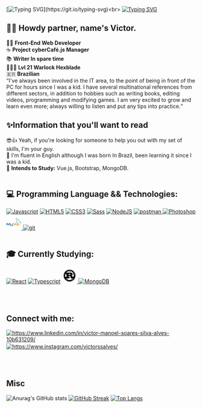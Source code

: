 [![Typing SVG](https://readme-typing-svg.herokuapp.com?font=Poppins&size=40&color=F70000&center=true&vCenter=true&lines=Hello%2C+World!;Ol%C3%A1%2C+Mundo!)](https://git.io/typing-svg)<br>
[![Typing SVG](https://readme-typing-svg.herokuapp.com?color=F70000&lines=%5BLoading...%5D;%5BLoading...%5D;%5BLoading...%5D;%5BLoading...%5D)](https://git.io/typing-svg)

<h2 align="left">👋😎 Howdy partner, name's Victor.</h2>
👨‍💻 <strong>Front-End Web Developer</strong><br>
☕ <strong>Project cyberCafé.js Manager</strong><br>
📚 <strong>Writer In spare time</strong><br>
🧙🏻‍♂️ <strong>Lvl 21 Warlock Hexblade</strong><br>
🇧🇷  <strong>Brazilian</strong><br>
<q>I've always been involved in the IT area, to the point of being in front of the PC for hours since I was a kid. I have several multinational references from different sectors, in addition to hobbies such as writing books, editing videos, programming and modifying games. I am very excited to grow and learn even more; always willing to listen and put any tips into practice.</q>

<h2 align="left">✨Information that you'll want to read</h2>
😎👍 Yeah, if you're looking for someone to help you out with my set of skills, I'm your guy.<br> 
💬 I'm fluent in English although I was born In Brazil, been learning it since I was a kid.<br>
🤔 <strong>Intends to Study:</strong> Vue.js, Bootstrap, MongoDB.<br><br>

<h2>💻 <strong>Programming Language && Technologies:</strong></h2>
<a href="https://developer.mozilla.org/en-US/docs/Web/JavaScript" target="_blank" rel="noreferrer"><img src="https://raw.githubusercontent.com/danielcranney/readme-generator/main/public/icons/skills/javascript-colored.svg" width="36" height="36" alt="Javascript" /></a>
<a href="https://developer.mozilla.org/en-US/docs/Glossary/HTML5" target="_blank" rel="noreferrer"><img src="https://raw.githubusercontent.com/danielcranney/readme-generator/main/public/icons/skills/html5-colored.svg" width="36" height="36" alt="HTML5" /></a> 
<a href="https://www.w3.org/TR/CSS/#css" target="_blank" rel="noreferrer"><img src="https://raw.githubusercontent.com/danielcranney/readme-generator/main/public/icons/skills/css3-colored.svg" width="36" height="36" alt="CSS3" /></a> 
<a href="https://sass-lang.com/" target="_blank" rel="noreferrer"><img src="https://raw.githubusercontent.com/danielcranney/readme-generator/main/public/icons/skills/sass-colored.svg" width="36" height="36" alt="Sass" /></a> 
<a href="https://nodejs.org/en/" target="_blank" rel="noreferrer"><img src="https://raw.githubusercontent.com/danielcranney/readme-generator/main/public/icons/skills/nodejs-colored.svg" width="36" height="36" alt="NodeJS" /></a>
<a href="https://postman.com" target="_blank" rel="noreferrer"> <img src="https://www.vectorlogo.zone/logos/getpostman/getpostman-icon.svg" alt="postman" width="40" height="40"/> </a>
<a href="https://www.adobe.com/uk/products/photoshop.html" target="_blank" rel="noreferrer"><img src="https://raw.githubusercontent.com/danielcranney/readme-generator/main/public/icons/skills/photoshop-colored-dark.svg" width="36" height="36" alt="Photoshop" /></a>
<a href="https://www.mysql.com/" target="_blank" rel="noreferrer"> <img src="https://raw.githubusercontent.com/devicons/devicon/master/icons/mysql/mysql-original-wordmark.svg" alt="mysql" width="40" height="40"/> </a>
<a href="https://git-scm.com/" target="_blank" rel="noreferrer"> <img src="https://www.vectorlogo.zone/logos/git-scm/git-scm-icon.svg" alt="git" width="40" height="40"/> </a>
<br><br>

<h2>🎓 <strong>Currently Studying:</strong></h2> <p align="left"><a href="https://reactjs.org/" target="_blank" rel="noreferrer"><img src="https://raw.githubusercontent.com/danielcranney/readme-generator/main/public/icons/skills/react-colored.svg" width="36" height="36" alt="React" /></a>
<a href="https://www.typescriptlang.org/" target="_blank" rel="noreferrer"><img src="https://raw.githubusercontent.com/danielcranney/readme-generator/main/public/icons/skills/typescript-colored.svg" width="36" height="36" alt="Typescript" /></a>
<a href="https://www.rust-lang.org" target="_blank" rel="noreferrer"> <img src="https://raw.githubusercontent.com/devicons/devicon/master/icons/rust/rust-plain.svg" alt="rust" width="40" height="40"/> </a><a href="https://www.mongodb.com/" target="_blank" rel="noreferrer"><img src="https://raw.githubusercontent.com/danielcranney/readme-generator/main/public/icons/skills/mongodb-colored.svg" width="36" height="36" alt="MongoDB" /></a> </p>
<br><br>

<h2 align="left">Connect with me:</h2>
<p align="left">
<a href="https://www.linkedin.com/in/victor-manoel-soares-silva-alves/" target="blank"><img align="center" src="https://raw.githubusercontent.com/rahuldkjain/github-profile-readme-generator/master/src/images/icons/Social/linked-in-alt.svg" alt="https://www.linkedin.com/in/victor-manoel-soares-silva-alves-10b631209/" height="30" width="40" /></a>
 <a href="https://instagram.com/https://www.instagram.com/victorssalves/" target="blank"><img align="center" src="https://raw.githubusercontent.com/rahuldkjain/github-profile-readme-generator/master/src/images/icons/Social/instagram.svg" alt="https://www.instagram.com/victorssalves/" height="30" width="40" /></a>
</p><br><br>
<h2>Misc</h2>

![Anurag's GitHub stats](https://github-readme-stats.vercel.app/api?username=victormssa&show_icons=true&theme=dark)
[![GitHub Streak](https://github-readme-streak-stats.herokuapp.com?user=victormssa&theme=dark&date_format=j%20M%5B%20Y%5D)](https://git.io/streak-stats)
[![Top Langs](https://github-readme-stats.vercel.app/api/top-langs/?username=victormssa&layout=compact&show_icons=true&theme=dark)](https://github.com/anuraghazra/github-readme-stats)












